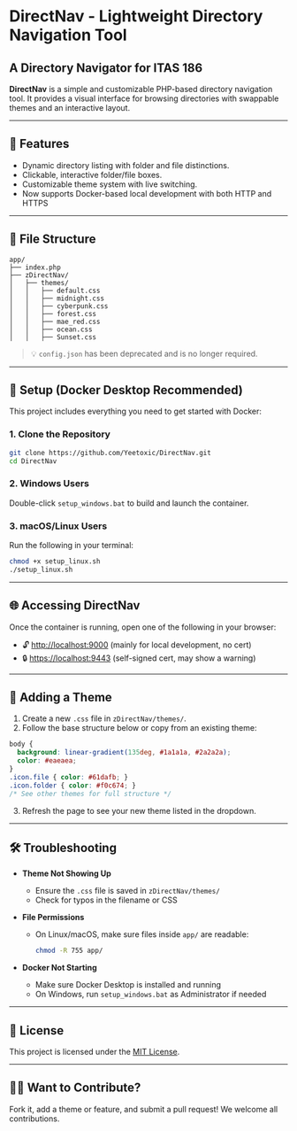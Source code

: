 # DirectNav - Lightweight Directory Navigation Tool
## A Directory Navigator for ITAS 186

**DirectNav** is a simple and customizable PHP-based directory navigation tool. It provides a visual interface for browsing directories with swappable themes and an interactive layout.

---

## 🚀 Features
- Dynamic directory listing with folder and file distinctions.
- Clickable, interactive folder/file boxes.
- Customizable theme system with live switching.
- Now supports Docker-based local development with both HTTP and HTTPS

---

## 📁 File Structure
```
app/
├── index.php
├── zDirectNav/
│   ├── themes/
│   │   ├── default.css
│   │   ├── midnight.css
│   │   ├── cyberpunk.css
│   │   ├── forest.css
│   │   ├── mae_red.css
│   │   ├── ocean.css
│   │   ├── Sunset.css
```

> 💡 `config.json` has been deprecated and is no longer required.

---

## 🐳 Setup (Docker Desktop Recommended)

This project includes everything you need to get started with Docker:

### 1. Clone the Repository
```bash
git clone https://github.com/Yeetoxic/DirectNav.git
cd DirectNav
```

### 2. Windows Users
Double-click `setup_windows.bat` to build and launch the container.

### 3. macOS/Linux Users
Run the following in your terminal:
```bash
chmod +x setup_linux.sh
./setup_linux.sh
```

---

## 🌐 Accessing DirectNav

Once the container is running, open one of the following in your browser:

- 🔓 [http://localhost:9000](http://localhost:9000) (mainly for local development, no cert)
- 🔒 [https://localhost:9443](https://localhost:9443) (self-signed cert, may show a warning)

---

## 🎨 Adding a Theme

1. Create a new `.css` file in `zDirectNav/themes/`.
2. Follow the base structure below or copy from an existing theme:

```css
body {
  background: linear-gradient(135deg, #1a1a1a, #2a2a2a);
  color: #eaeaea;
}
.icon.file { color: #61dafb; }
.icon.folder { color: #f0c674; }
/* See other themes for full structure */
```

3. Refresh the page to see your new theme listed in the dropdown.

---

## 🛠️ Troubleshooting

- **Theme Not Showing Up**
  - Ensure the `.css` file is saved in `zDirectNav/themes/`
  - Check for typos in the filename or CSS

- **File Permissions**
  - On Linux/macOS, make sure files inside `app/` are readable:
    ```bash
    chmod -R 755 app/
    ```

- **Docker Not Starting**
  - Make sure Docker Desktop is installed and running
  - On Windows, run `setup_windows.bat` as Administrator if needed

---

## 📜 License
This project is licensed under the [MIT License](LICENSE).

---

## 🙋‍♂️ Want to Contribute?
Fork it, add a theme or feature, and submit a pull request! We welcome all contributions.